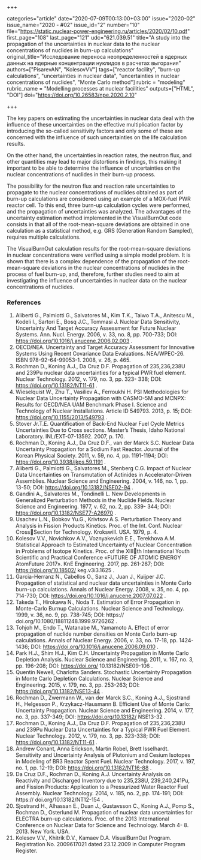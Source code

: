 +++

categories="article"
date="2020-07-09T00:13:00+03:00"
issue="2020-02"
issue_name="2020 - #02"
issue_id="2"
number="10"
file="https://static.nuclear-power-engineering.ru/articles/2020/02/10.pdf"
first_page="108"
last_page="121"
udc="621.039.51"
title="A study into the propagation of the uncertainties in nuclear data to the nuclear concentrations of nuclides in burn-up calculations"
original_title="Исследование переноса неопределенностей в ядерных данных на ядерные концентрации нуклидов в расчетах выгорания"
authors=["PisarevAN", "KolesovVV"]
tags=["reactor facility", "burn-up calculations", "uncertainties in nuclear data", "uncertainties in nuclear concentrations of nuclides", "Monte Carlo method"]
rubric = "modeling"
rubric_name = "Modelling processes at nuclear facilities"
outputs=["HTML", "DOI"]
doi="https://doi.org/10.26583/npe.2020.2.10"

+++

The key papers on estimating the uncertainties in nuclear data deal with the influence of these uncertainties on the effective multiplication factor by introducing the so-called sensitivity factors and only some of these are concerned with the influence of such uncertainties on the life calculation results. 

On the other hand, the uncertainties in reaction rates, the neutron flux, and other quantities may lead to major distortions in findings, this making it important to be able to determine the influence of uncertainties on the nuclear concentrations of nuclides in their burn-up process. 

The possibility for the neutron flux and reaction rate uncertainties to propagate to the nuclear concentrations of nuclides obtained as part of burn-up calculations are considered using an example of a MOX-fuel PWR reactor cell. To this end, three burn-up calculation cycles were performed, and the propagation of uncertainties was analyzed. The advantages of the uncertainty estimation method implemented in the VisualBurnOut code consists in that all of the root-mean-square deviations are obtained in one calculation as a statistical method, e.g. GRS (Generation Random Sampled), requires multiple calculations. 

The VisualBurnOut calculation results for the root-mean-square deviations in nuclear concentrations were verified using a simple model problem. It is shown that there is a complex dependence of the propagation of the root-mean-square deviations in the nuclear concentrations of nuclides in the process of fuel burn-up, and, therefore, further studies need to aim at investigating the influence of uncertainties in nuclear data on the nuclear concentrations of nuclides. 

### References

1. Aliberti G., Palmiotti G., Salvatores M., Kim T.K., Taiwo T.A., Anitescu M., Kodeli I., Sartori E., Bosq J.C., Tommasi J. Nuclear Data Sensitivity, Uncertainty And Target Accuracy Assessment for Future Nuclear Systems. Ann. Nucl. Energy. 2006, v. 33, no. 8, pp. 700-733;  DOI: https://doi.org/10.1016/j.anucene.2006.02.003 . 
2. OECD/NEA. Uncertainty and Target Accuracy Assessment for Innovative Systems Using Recent Covariance Data Evaluations. NEA/WPEC-26. ISBN 978-92-64-99053-1. 2008, v. 26, p. 465. 
3. Rochman D., Koning A.J., Da Cruz D.F. Propagation of 235,236,238U and 239Pu nuclear data uncertainties for a typical PWR fuel element. Nuclear Technology. 2012, v. 179, no. 3, pp. 323- 338; DOI: https://doi.org/10.13182/NT11-61 .
 4. Wieselquist W., Zhu T., Vasiliev A., Ferroukhi H. PSI Methodologies for Nuclear Data Uncertainty Propagation with CASMO-5M and MCNPX: Results for OECD/NEA UAM Benchmark Phase I. Science and Technology of Nuclear Installations. Article ID 549793. 2013, p. 15;  DOI: https://doi.org/10.1155/2013/549793 . 
5. Stover Jr.T.E. Quantification of Back-End Nuclear Fuel Cycle Metrics Uncertainties Due to Cross sections. Master’s Thesis, Idaho National Laboratory. INL/EXT-07-13592. 2007, p. 170. 
6. Rochman D., Koning A.J., Da Cruz D.F., van der Marck S.C. Nuclear Data Uncertainty Propagation for a Sodium Fast Reactor. Journal of the Korean Physical Society. 2011, v. 59, no. 4, pp. 1191-1194; DOI: https://doi.org/10.3938/jkps.59.1191 . 
7. Aliberti G., Palmiotti G., Salvatores M., Stenberg C.G. Impact of Nuclear Data Uncertainties on Transmutation of Actinides in Accelerator-Driven Assemblies. Nuclear Science and Engineering. 2004, v. 146, no. 1, pp. 13-50; DOI: https://doi.org/10.13182/NSE02-94 . 
8. Gandini A., Salvatores M., Tondinelli L. New Developments in Generalized Perturbation Methods in the Nuclide Fields. Nuclear Science and Engineering. 1977, v. 62, no. 2, pp. 339- 344; DOI: https://doi.org/10.13182/NSE77-A26970 . 
9. Usachev L.N., Bobkov Yu.G., Krivtsov A.S. Perturbation Theory and Analysis in Fission Products Kinetics. Proc. of the Int. Conf. Nuclear CrossSection for Technology. Krokswill. USA. 1979, p. 4. 
10. Kolesov V.V., Novichkov A.V., Voznyakevich E.E., Terekhova A.M. Statistical Approach to Estimated Uncertainty of Nuclear Concentration in Problems of Isotope Kinetics. Proc. of the XIIIth International Youth Scientific and Practical Conference «FUTURE OF ATOMIC ENERGY AtomFuture 2017». KnE Engineering. 2017, pp. 261-267; DOI: https://doi.org/10.18502/ keg.v3i3.1625 . 
11. Garcia-Herranz N., Cabellos O., Sanz J., Juan J., Kuijper J.C. Propagation of statistical and nuclear data uncertainties in Monte Carlo burn-up calculations. Annals of Nuclear Energy. 2008, v. 35, no. 4, pp. 714-730; DOI: https://doi.org/10.1016/j.anucene.2007.07.022 . 
12. Takeda T., Hirokawa N., Noda T. Estimation of Error Propagation in Monte-Carlo Burnup Calculations. Nuclear Science and Technology. 1999, v. 36, no. 9, pp. 738-745; DOI: https:// doi.org/10.1080/18811248.1999.9726262 . 
13. Tohjoh M., Endo T., Watanabe M., Yamamoto A. Effect of error propagation of nuclide number densities on Monte Carlo burn-up calculations. Annals of Nuclear Energy. 2006, v. 33, no. 17-18, pp. 1424-1436; DOI: https://doi.org/10.1016/j.anucene.2006.09.010 . 
14. Park H.J., Shim H.J., Kim C.H. Uncertainty Propagation in Monte Carlo Depletion Analysis. Nuclear Science and Engineering. 2011, v. 167, no. 3, pp. 196-208; DOI: https://doi.org/ 10.13182/NSE09-106 . 
15. Quentin Newell, Charlotta Sanders. Stochastic Uncertainty Propagation in Monte Carlo Depletion Calculations. Nuclear Science and Engineering. 2015, v. 179, no. 3, pp. 253-263; DOI: https://doi.org/10.13182/NSE13-44 . 
16. Rochman D., Zwermann W., van der Marck S.C., Koning A.J., Sjostrand H., Helgesson P., Krzykacz-Hausmann B. Efficient Use of Monte Carlo: Uncertainty Propagation. Nuclear Science and Engineering. 2014, v. 177, no. 3, pp. 337-349; DOI: https://doi.org/10.13182/ NSE13-32 . 
17. Rochman D., Koning A.J., Da Cruz D.F. Propagation of 235,236,238U and 239Pu Nuclear Data Uncertainties for a Typical PWR Fuel Element. Nuclear Technology. 2012, v. 179, no. 3, pp. 323-338; DOI: https://doi.org/10.13182/NT11-61 .
18. Andrew Conant, Anna Erickson, Martin Robel, Brett Isselhardt. Sensitivity and Uncertainty Analysis of Plutonium and Cesium Isotopes in Modeling of BR3 Reactor Spent Fuel. Nuclear Technology. 2017, v. 197, no. 1, pp. 12-19; DOI: https://doi.org/10.13182/NT16-88 . 
19. Da Cruz D.F., Rochman D., Koning A.J. Uncertainty Analysis on Reactivity and Discharged Inventory due to 235,238U, 239,240,241Pu, and Fission Products: Application to a Pressurized Water Reactor Fuel Assembly. Nuclear Technology. 2014, v. 185, no. 2, pp. 174-191; DOI: https:// doi.org/10.13182/NT12-154 . 
20. Sjostrand H., Alhassan E., Duan J., Gustavsson C., Koning A.J., Pomp S., Rochman D., Osterlund M. Propagation of nuclear data uncertainties for ELECTRA burn-up calculations. Proc. of the 2013 International Conference on Nuclear Data for Science and Technology. March 4- 8. 2013. New York. USA. 
21. Kolesov V.V., Khitrik D.V., Kamaev D.A. VisualBurnOut Program. Registration No. 2009617021 dated 23.12.2009 in Computer Program Register. 